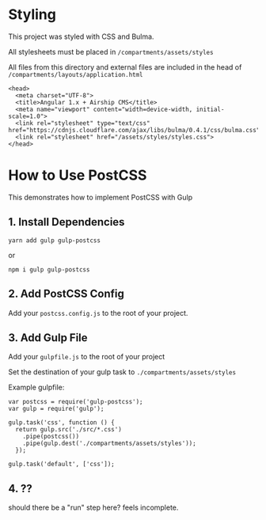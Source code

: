 # Styling
This project was styled with CSS and Bulma.

All stylesheets must be placed in `/compartments/assets/styles`

All files from this directory and external files are included in the head of `/compartments/layouts/application.html`
```
<head>  
  <meta charset="UTF-8">  
  <title>Angular 1.x + Airship CMS</title>  
  <meta name="viewport" content="width=device-width, initial-scale=1.0">  
  <link rel="stylesheet" type="text/css" href="https://cdnjs.cloudflare.com/ajax/libs/bulma/0.4.1/css/bulma.css">  
  <link rel="stylesheet" href="/assets/styles/styles.css">  
</head>
```

# How to Use PostCSS
This demonstrates how to implement PostCSS with Gulp

## 1. Install Dependencies
```
yarn add gulp gulp-postcss
```
or
```
npm i gulp gulp-postcss
```

## 2. Add PostCSS Config
Add your `postcss.config.js` to the root of your project.

## 3. Add Gulp File
Add your `gulpfile.js` to the root of your project

Set the destination of your gulp task to `./compartments/assets/styles`

Example gulpfile:
```
var postcss = require('gulp-postcss');
var gulp = require('gulp');

gulp.task('css', function () {
  return gulp.src('./src/*.css')
    .pipe(postcss())
    .pipe(gulp.dest('./compartments/assets/styles'));
  });

gulp.task('default', ['css']);
```

## 4. ??
should there be a "run" step here? feels incomplete.
